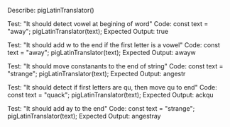 Describe: pigLatinTranslator()

Test: "It should detect vowel at begining of word"
Code:
const text = "away";
pigLatinTranslator(text);
Expected Output: true

Test: "It should add w to the end if the first letter is a vowel"
Code:
const text = "away";
pigLatinTranslator(text);
Expected Output: awayw

Test: "It should move constanants to the end of string"
Code:
const text = "strange";
pigLatinTranslator(text);
Expected Output: angestr

Test: "It should detect if first letters are qu, then move qu to end"
Code:
const text = "quack";
pigLatinTranslator(text);
Expected Output: ackqu

Test: "It should add ay to the end"
Code:
const text = "strange";
pigLatinTranslator(text);
Expected Output: angestray

